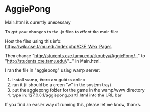 # AggiePong

Main.html is curently unecessary

To get your changes to the .js files to affect the main file:

Host the files using this info: https://wiki.cse.tamu.edu/index.php/CSE_Web_Pages

Then change "http://students.cse.tamu.edu/skoubya/AggiePong/..." to  "http://students.cse.tamu.edu/<yourusername>/<yourpath>/..." in Main.html.

I ran the file in "aggiepong" using wamp server:
1. install wamp, there are guides online
2. run it (it should be a green "w" in the system tray)
3. put the aggiepong folder for the game in the wamp/www directory
4. type in: 127.0.0.1/aggiepong/part1.html into the URL bar

If you find an easier way of running this, please let me know, thanks.
